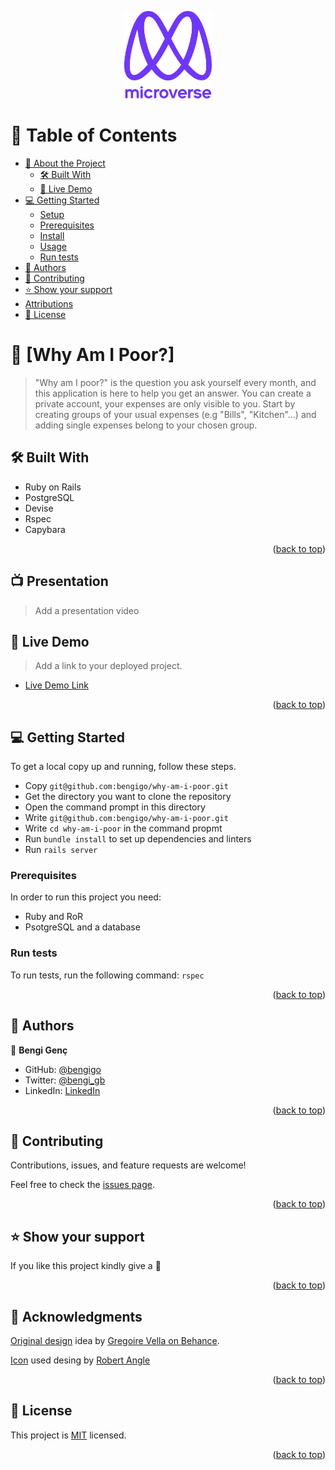 <a name="readme-top"></a>
<div align="center">
  <img src="murple_logo.png" alt="logo" width="140"  height="auto" />
  <br/>
</div>

# 📗 Table of Contents

- [📖 About the Project](#about-project)
  - [🛠 Built With](#built-with)
  - [🚀 Live Demo](#live-demo)
- [💻 Getting Started](#getting-started)
  - [Setup](#setup)
  - [Prerequisites](#prerequisites)
  - [Install](#install)
  - [Usage](#usage)
  - [Run tests](#run-tests)
- [👥 Authors](#authors)
- [🤝 Contributing](#contributing)
- [⭐️ Show your support](#support)
- [Attributions](#acknowledgements)
- [📝 License](#license)

<!-- PROJECT DESCRIPTION -->

# 📖 [Why Am I Poor?] <a name="about-project"></a>

> "Why am I poor?" is the question you ask yourself every month, and this application is here to help you get an answer. You can create a private account, your expenses are only visible to you. Start by creating groups of your usual expenses (e.g "Bills", "Kitchen"...) and adding single expenses belong to your chosen group.

## 🛠 Built With <a name="built-with"></a>
 - Ruby on Rails
 - PostgreSQL
 - Devise
 - Rspec
 - Capybara


<p align="right">(<a href="#readme-top">back to top</a>)</p>

## 📺 Presentation

> Add a presentation video

## 🚀 Live Demo <a name="live-demo"></a>

> Add a link to your deployed project.

- [Live Demo Link](https://yourdeployedapplicationlink.com)

<p align="right">(<a href="#readme-top">back to top</a>)</p>

## 💻 Getting Started <a name="getting-started"></a>

To get a local copy up and running, follow these steps.
 - Copy `git@github.com:bengigo/why-am-i-poor.git`
 - Get the directory you want to clone the repository
 - Open the command prompt in this directory
 - Write `git@github.com:bengigo/why-am-i-poor.git`
 - Write `cd why-am-i-poor` in the command propmt
 - Run `bundle install` to set up dependencies and linters
 - Run `rails server`

### Prerequisites

In order to run this project you need:

 - Ruby and RoR
 - PsotgreSQL and a database


### Run tests

To run tests, run the following command:
 `rspec`

<p align="right">(<a href="#readme-top">back to top</a>)</p>

## 👥 Authors <a name="authors"></a>

👤 **Bengi Genç**

- GitHub: [@bengigo](https://github.com/bengigo)
- Twitter: [@bengi_gb](https://twitter.com/bengi_gb)
- LinkedIn: [LinkedIn](https://www.linkedin.com/in/bengigenc/)

<p align="right">(<a href="#readme-top">back to top</a>)</p>

## 🤝 Contributing <a name="contributing"></a>

Contributions, issues, and feature requests are welcome!

Feel free to check the [issues page](https://github.com/bengigo/why-am-i-poor/issues).

<p align="right">(<a href="#readme-top">back to top</a>)</p>

## ⭐️ Show your support <a name="support"></a>

If you like this project kindly give a 🌟

<p align="right">(<a href="#readme-top">back to top</a>)</p>

## 🙏 Acknowledgments <a name="acknowledgements"></a>

[Original design](https://www.behance.net/gallery/19759151/Snapscan-iOs-design-and-branding?tracking_source=) idea by [Gregoire Vella on Behance](https://www.behance.net/gregoirevella).

[Icon](https://www.flaticon.com/free-icon/backward_8978552?related_id=8978552&origin=search) used desing by [Robert Angle](https://www.flaticon.com/authors/robert-angle)

<p align="right">(<a href="#readme-top">back to top</a>)</p>

## 📝 License <a name="license"></a>

This project is [MIT](MIT.md) licensed.

<p align="right">(<a href="#readme-top">back to top</a>)</p>

